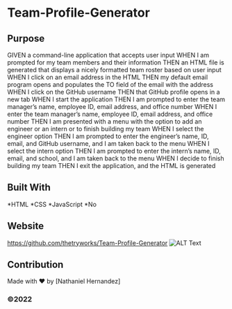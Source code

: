 # Team-Profile-Generator


## Purpose
GIVEN a command-line application that accepts user input
WHEN I am prompted for my team members and their information
THEN an HTML file is generated that displays a nicely formatted team roster based on user input
WHEN I click on an email address in the HTML
THEN my default email program opens and populates the TO field of the email with the address
WHEN I click on the GitHub username
THEN that GitHub profile opens in a new tab
WHEN I start the application
THEN I am prompted to enter the team manager’s name, employee ID, email address, and office number
WHEN I enter the team manager’s name, employee ID, email address, and office number
THEN I am presented with a menu with the option to add an engineer or an intern or to finish building my team
WHEN I select the engineer option
THEN I am prompted to enter the engineer’s name, ID, email, and GitHub username, and I am taken back to the menu
WHEN I select the intern option
THEN I am prompted to enter the intern’s name, ID, email, and school, and I am taken back to the menu
WHEN I decide to finish building my team
THEN I exit the application, and the HTML is generated
## Built With
*HTML
*CSS
*JavaScript
*No

## Website
https://github.com/thetryworks/Team-Profile-Generator
![ALT Text](https://drive.google.com/file/d/1dq3SqT3uQOP011WUeN38SFtEJLrScBb8/view)


## Contribution
Made with ❤️ by [Nathaniel Hernandez]


### ©️2022  
